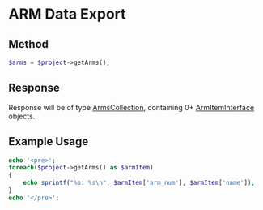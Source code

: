 # ARM Data Export

## Method
```php
$arms = $project->getArms();
```

## Response

Response will be of type [ArmsCollection](../src/Arm/ArmsCollection.php), containing 0+
[ArmItemInterface](../src/Arm/ArmItemInterface.php) objects.

## Example Usage

```php
echo '<pre>';
foreach($project->getArms() as $armItem)
{
    echo sprintf("%s: %s\n", $armItem['arm_num'], $armItem['name']);
}
echo '</pre>';
```